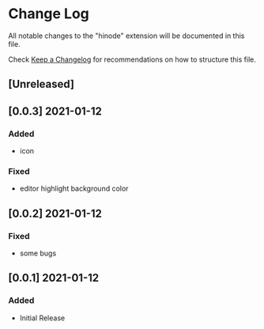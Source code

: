 # Change Log

All notable changes to the "hinode" extension will be documented in this file.

Check [Keep a Changelog](http://keepachangelog.com/) for recommendations on how to structure this file.

## [Unreleased]

## [0.0.3] 2021-01-12
### Added
- icon
### Fixed
- editor highlight background color

## [0.0.2] 2021-01-12
### Fixed
- some bugs

## [0.0.1] 2021-01-12
### Added
- Initial Release